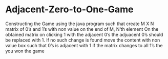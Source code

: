 # Adjacent-Zero-to-One-Game

Constructing the Game using the java program such that create M X N matrix of 0’s and
1’s with non value on the end of M, N‘th element
  On the obtained matrix on clicking 1 with the adjacent 0’s the adjuacent 0’s
should be replaced with 1.
  If no such change is found move the content with non value box such that 0’s is
adjacent with 1
  if the matrix changes to all 1’s the you won the game
